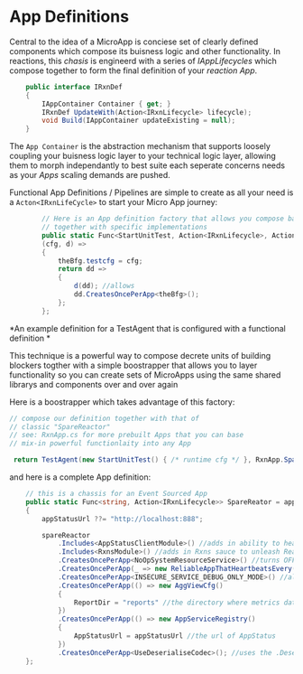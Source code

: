 # App Definitions

Central to the idea of a MicroApp is conciese set of clearly defined components which compose its buisness logic and other functionality. In reactions, this *chasis* is engineerd with a series of *IAppLifecycles* which compose together to form the final definition of your *reaction App*. 

```c#
    public interface IRxnDef
    {
        IAppContainer Container { get; }
        IRxnDef UpdateWith(Action<IRxnLifecycle> lifecycle);
        void Build(IAppContainer updateExisting = null);
    }
```

The `App Container` is the abstraction mechanism that supports loosely coupling your buisness logic layer to your technical logic layer, allowing them to morph independantly to best suite each seperate concerns needs as your *Apps* scaling demands are pushed.

Functional App Definitions / Pipelines are simple to create as all your need is a `Acton<IRxnLifeCycle>` to start your Micro App journey:

```c#
        // Here is an App definition factory that allows you compose base layers
        // together with specific implementations
        public static Func<StartUnitTest, Action<IRxnLifecycle>, Action<IRxnLifecycle>> TestAgent = 
        (cfg, d) =>
        {
            theBfg.testcfg = cfg;
            return dd =>
            {
                d(dd); //allows 
                dd.CreatesOncePerApp<theBfg>();
            };
        };
```
*An example definition for a TestAgent that is configured with a functional definition *

This technique is a powerful way to compose decrete units of building blockers togther with a simple boostrapper that allows you to layer functionality so you can create sets of MicroApps using the same shared librarys and components over and over again

Here is a boostrapper which takes advantage of this factory:

```c#
// compose our definition together with that of 
// classic "SpareReactor"
// see: RxnApp.cs for more prebuilt Apps that you can base
// mix-in powerful functionlaity into any App

 return TestAgent(new StartUnitTest() { /* runtime cfg */ }, RxnApp.SpareReator(url))
```

and here is a complete App definition:

```c#
    // this is a chassis for an Event Sourced App
    public static Func<string, Action<IRxnLifecycle>> SpareReator = appStatusUrl => spareReactor =>
    {
        appStatusUrl ??= "http://localhost:888";

        spareReactor
            .Includes<AppStatusClientModule>() //adds in ability to heartbeat to AppStatus
            .Includes<RxnsModule>() //adds in Rxns sauce to unleash Reactor magic into your App
            .CreatesOncePerApp<NoOpSystemResourceService>() //turns OFF CPU & mem reporting to AppStatus
            .CreatesOncePerApp(_ => new ReliableAppThatHeartbeatsEvery(TimeSpan.FromSeconds(10))) //interval to pushing metrics to AppStatus
            .CreatesOncePerApp<INSECURE_SERVICE_DEBUG_ONLY_MODE>() //allows you to use http://
            .CreatesOncePerApp(() => new AggViewCfg()
            { 
                ReportDir = "reports" //the directory where metrics data is persisted
            })
            .CreatesOncePerApp(() => new AppServiceRegistry()
            {
                AppStatusUrl = appStatusUrl //the url of AppStatus
            })
            .CreatesOncePerApp<UseDeserialiseCodec>(); //uses the .Deserialise() & Serilise() methods when perisisting metrics to disk
    };
```


